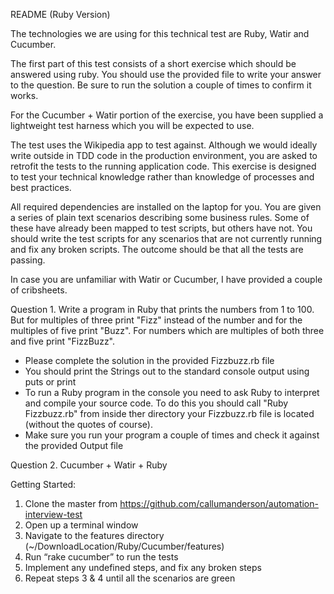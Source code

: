 README (Ruby Version)

The technologies we are using for this technical test are Ruby, Watir and Cucumber. 

The first part of this test consists of a short exercise which should be answered using ruby. You should use the provided file to write your answer to the question. Be sure to run the solution a couple of times to confirm it works.

For the Cucumber + Watir portion of the exercise, you have been supplied a lightweight test harness which you will be expected to use. 

The test uses the Wikipedia app to test against.  Although we would ideally write outside in TDD code in the production environment, you are asked to retrofit the tests to the running application code.  This exercise is designed to test your technical knowledge rather than knowledge of processes and best practices.

All required dependencies are installed on the laptop for you. You are given a series of plain text scenarios describing some business rules.  Some of these have already been mapped to test scripts, but others have not.  You should write the test scripts for any scenarios that are not currently running and fix any broken scripts.  The outcome should be that all the tests are passing.

In case you are unfamiliar with Watir or Cucumber, I have provided a couple of cribsheets.

Question 1.
Write a program in Ruby that prints the numbers from 1 to 100. But for multiples of three print "Fizz" instead of the number and for the multiples of five print "Buzz". For numbers which are multiples of both three and five print "FizzBuzz".

* Please complete the solution in the provided Fizzbuzz.rb file
* You should print the Strings out to the standard console output using puts or print
* To run a Ruby program in the console you need to ask Ruby to interpret and compile your source code.  To do this you should call "Ruby Fizzbuzz.rb" from inside ther directory your Fizzbuzz.rb file is located (without the quotes of course).
* Make sure you run your program a couple of times and check it against the provided Output file

Question 2.  Cucumber + Watir + Ruby

Getting Started:

1. Clone the master from https://github.com/callumanderson/automation-interview-test
1. Open up a terminal window
2. Navigate to the features directory (~/DownloadLocation/Ruby/Cucumber/features)
3. Run “rake cucumber” to run the tests
4. Implement any undefined steps, and fix any broken steps
5. Repeat steps 3 & 4 until all the scenarios are green
